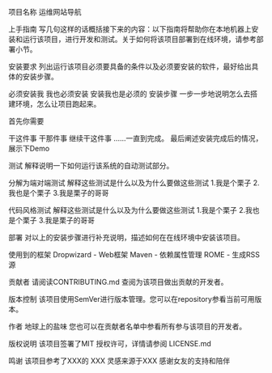项目名称
运维网站导航

上手指南
写几句这样的话概括接下来的内容：以下指南将帮助你在本地机器上安装和运行该项目，进行开发和测试。关于如何将该项目部署到在线环境，请参考部署小节。

安装要求
列出运行该项目必须要具备的条件以及必须要安装的软件，最好给出具体的安装步骤。

必须安装我
我也必须安装
安装我也是必须的
安装步骤
一步一步地说明怎么去搭建环境，怎么让项目跑起来。

首先你需要

干这件事
干那件事
继续干这件事
......一直到完成。
最后阐述安装完成后的情况，展示下Demo

测试
解释说明一下如何运行该系统的自动测试部分。

分解为端对端测试
解释这些测试是什么以及为什么要做这些测试
1.我是个栗子
2.我也是个栗子
3.我是栗子的哥哥

代码风格测试
解释这些测试是什么以及为什么要做这些测试
1.我是个栗子
2.我也是个栗子
3.我是栗子的哥哥

部署
对以上的安装步骤进行补充说明，描述如何在在线环境中安装该项目。

使用到的框架
Dropwizard - Web框架
Maven - 依赖属性管理
ROME - 生成RSS源

贡献者
请阅读CONTRIBUTING.md 查阅为该项目做出贡献的开发者。

版本控制
该项目使用SemVer进行版本管理。您可以在repository参看当前可用版本。

作者
地球上的盐味
您也可以在贡献者名单中参看所有参与该项目的开发者。

版权说明
该项目签署了MIT 授权许可，详情请参阅 LICENSE.md

鸣谢
该项目参考了XXX的 XXX
灵感来源于XXX
感谢女友的支持和陪伴

